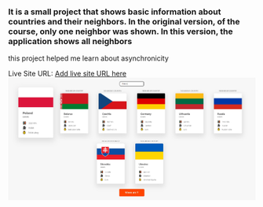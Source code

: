### It is a small project that shows basic information about countries and their neighbors. In the original version, of the course, only one neighbor was shown. In this version, the application shows all neighbors

this project helped me learn about asynchronicity

Live Site URL: [Add live site URL here](https://dazzling-rugelach-d5a483.netlify.app)
![Desktop](screenshot.jpg)
